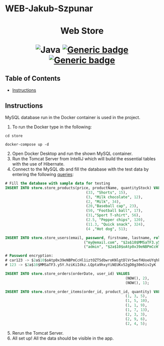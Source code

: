 # WEB-Jakub-Szpunar

<h1 align="center"> Web Store

![Java](https://img.shields.io/badge/Java-ED8B00?style=for-the-badge&logo=java&logoColor=white)
[![Generic badge](https://img.shields.io/badge/MAVEN-<COLOR>.svg)](https://shields.io/)
[![Generic badge](https://img.shields.io/badge/coverage-60/100-yellow.svg)](https://shields.io/)

## Table of Contents

- [Instructions](#instructions)
<!---
 - [Project goals](#project_goals) -->
 

## Instructions <a name="instructions"></a>

MySQL database run in the Docker container is used in the project. <br> 
1. To run the Docker type in the following:
```console
cd store

docker-compose up -d
```

2. Open Docker Desktop and run the shown MySQL container.
3. Run the Tomcat Server from IntelliJ which will build the essential tables with the use of Hibernate.
4. Connect to the MySQL db and fill the database with the test data by entering the following [queries](https://github.com/gridu/WEB-Jakub-Szpunar/blob/dev/store/test_data_queries.sql):
```sql
# Fill the database with sample data for testing
INSERT INTO store.store_products(price, productName, quantityStock) VALUES
                                     (33, "Shorts", 15),
                                     (3, "Milk chocolate", 12),
                                     (2, "Milk", 34),
                                     (20,"Baseball cap", 23),
                                     (50, "Football ball", 17),
                                     (31,"Sport T-shirt", 56),
                                     (2.5, "Pepper chips", 120),
                                     (11.3, "Quick snack", 324),
                                     (4 ,"Hot dog", 51);

INSERT INTO store.store_users(email, password, firstname, lastname, role, enabled) VALUES
                                    ("my@email.com", "$2a$10$MMSaTF3.y5Y.hziKiIdkz.LQpta9hxyYiNEUKv52gD0g30m5iv2yK", "Greg", "Josh",'ROLE_USER', 1),
                                    ("admin", "$2a$10$oAtp0x39eNBPmCcHl1iztOZTSdbwroKNlgtDlVr5wofHUoeUYqhka", "Carl", "Johnson",'ROLE_ADMIN', 1);

# Password encryption:
# car123 -> $2a$10$oAtp0x39eNBPmCcHl1iztOZTSdbwroKNlgtDlVr5wofHUoeUYqhka
# 123 -> $2a$10$MMSaTF3.y5Y.hziKiIdkz.LQpta9hxyYiNEUKv52gD0g30m5iv2yK

INSERT INTO store.store_orders(orderDate, user_id) VALUES
                                                       (NOW(), 2),
                                                       (NOW(), 1);

INSERT INTO store.store_order_items(order_id, product_id, quantity) VALUES
                                                       (1, 3, 5),
                                                       (1, 5, 10),
                                                       (1, 1, 9),
                                                       (1, 7, 13),
                                                       (2, 3, 3),
                                                       (2, 9, 6),
                                                       (2, 4, 5);
```
5. Rerun the Tomcat Server.
6. All set up! All the data should be visible in the app.
